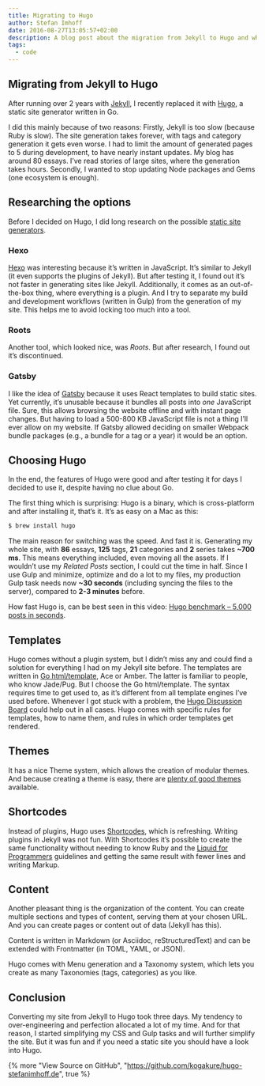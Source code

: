 ```yaml
---
title: Migrating to Hugo
author: Stefan Imhoff
date: 2016-08-27T13:05:57+02:00
description: A blog post about the migration from Jekyll to Hugo and why it’s worth trying out Hugo.
tags:
  - code
---
```


## Migrating from Jekyll to Hugo

After running over 2 years with [Jekyll](https://jekyllrb.com/), I recently replaced it with [Hugo](https://gohugo.io/), a static site generator written in Go.

I did this mainly because of two reasons: Firstly, Jekyll is too slow (because Ruby is slow). The site generation takes forever, with tags and category generation it gets even worse. I had to limit the amount of generated pages to 5 during development, to have nearly instant updates. My blog has around 80 essays. I’ve read stories of large sites, where the generation takes hours. Secondly, I wanted to stop updating Node packages and Gems (one ecosystem is enough).

## Researching the options

Before I decided on Hugo, I did long research on the possible [static site generators](https://www.staticgen.com/).

### Hexo

[Hexo](https://hexo.io/) was interesting because it’s written in JavaScript. It’s similar to Jekyll (it even supports the plugins of Jekyll). But after testing it, I found out it’s not faster in generating sites like Jekyll. Additionally, it comes as an out-of-the-box thing, where everything is a plugin. And I try to separate my build and development workflows (written in Gulp) from the generation of my site. This helps me to avoid locking too much into a tool.

### Roots

Another tool, which looked nice, was _Roots_. But after research, I found out it’s discontinued.

### Gatsby

I like the idea of [Gatsby](https://github.com/gatsbyjs/gatsby) because it uses React templates to build static sites. Yet currently, it’s unusable because it bundles all posts into _one_ JavaScript file. Sure, this allows browsing the website offline and with instant page changes. But having to load a 500-800 KB JavaScript file is not a thing I’ll ever allow on my website. If Gatsby allowed deciding on smaller Webpack bundle packages (e.g., a bundle for a tag or a year) it would be an option.

## Choosing Hugo

In the end, the features of Hugo were good and after testing it for days I decided to use it, despite having no clue about Go.

The first thing which is surprising: Hugo is a binary, which is cross-platform and after installing it, that’s it. It’s as easy on a Mac as this:

```bash
$ brew install hugo
```

The main reason for switching was the speed. And fast it is. Generating my whole site, with **86** essays, **125** tags, **21** categories and **2** series takes **~700 ms**. This means everything included, even moving all the assets. If I wouldn’t use my _Related Posts_ section, I could cut the time in half. Since I use Gulp and minimize, optimize and do a lot to my files, my production Gulp task needs now **~30 seconds** (including syncing the files to the server), compared to **2-3 minutes** before.

How fast Hugo is, can be best seen in this video: [Hugo benchmark – 5,000 posts in seconds](https://youtu.be/CdiDYZ51a2o).

## Templates

Hugo comes without a plugin system, but I didn’t miss any and could find a solution for everything I had on my Jekyll site before. The templates are written in [Go html/template](https://golang.org/pkg/html/template/), Ace or Amber. The latter is familiar to people, who know Jade/Pug. But I choose the Go html/template. The syntax requires time to get used to, as it’s different from all template engines I’ve used before. Whenever I got stuck with a problem, the [Hugo Discussion Board](https://discourse.gohugo.io) could help out in all cases. Hugo comes with specific rules for templates, how to name them, and rules in which order templates get rendered.

## Themes

It has a nice Theme system, which allows the creation of modular themes. And because creating a theme is easy, there are [plenty of good themes](https://themes.gohugo.io/) available.

## Shortcodes

Instead of plugins, Hugo uses [Shortcodes](https://gohugo.io/content-management/shortcodes), which is refreshing. Writing plugins in Jekyll was not fun. With Shortcodes it’s possible to create the same functionality without needing to know Ruby and the [Liquid for Programmers](https://github.com/Shopify/liquid/wiki/Liquid-for-Programmers) guidelines and getting the same result with fewer lines and writing Markup.

## Content

Another pleasant thing is the organization of the content. You can create multiple sections and types of content, serving them at your chosen URL. And you can create pages or content out of data (Jekyll has this).

Content is written in Markdown (or Asciidoc, reStructuredText) and can be extended with Frontmatter (in TOML, YAML, or JSON).

Hugo comes with Menu generation and a Taxonomy system, which lets you create as many Taxonomies (tags, categories) as you like.

## Conclusion

Converting my site from Jekyll to Hugo took three days. My tendency to over-engineering and perfection allocated a lot of my time. And for that reason, I started simplifying my CSS and Gulp tasks and will further simplify the site. But it was fun and if you need a static site you should have a look into Hugo.

{% more "View Source on GitHub", "https://github.com/kogakure/hugo-stefanimhoff.de", true %}
